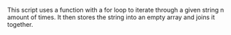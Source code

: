 This script uses a function with a for loop to iterate through a given string n amount of times. It then stores the string into an empty array and joins it together.
